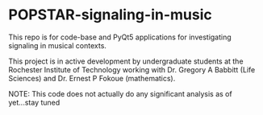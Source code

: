 # POPSTAR-signaling-in-music

This repo is for code-base and PyQt5 applications for investigating signaling in musical contexts.

This project is in active development by undergraduate students at the Rochester Institute of Technology working with Dr. Gregory A Babbitt (Life Sciences) and Dr. Ernest P Fokoue (mathematics).

NOTE: This code does not actually do any significant analysis as of yet...stay tuned
